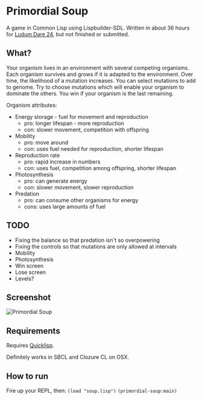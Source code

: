 Primordial Soup
===============

A game in Common Lisp using Lispbuilder-SDL.
Written in about 36 hours for [Ludum Dare 24][2], but not finished or submitted.

What?
-----

Your organism lives in an environment with several competing organisms.
Each organism survives and grows if it is adapted to the environment.
Over time, the likelihood of a mutation increases.
You can select mutations to add to genome.
Try to choose mutations which will enable your organism to dominate the others.
You win if your organism is the last remaining.

Organism attributes:

* Energy storage - fuel for movement and reproduction
    - pro: longer lifespan - more reproduction
    - con: slower movement, competition with offspring
* Mobility
    - pro: move around
    - con: uses fuel needed for reproduction, shorter lifespan
* Reproduction rate
    - pro: rapid increase in numbers
    - con: uses fuel, competition among offspring, shorter lifespan
* Photosynthesis
    - pro: can generate energy
    - con: slower movement, slower reproduction
* Predation
    - pro: can consume other organisms for energy
    - cons: uses large amounts of fuel

TODO
----

* Fixing the balance so that predation isn't so overpowering
* Fixing the controls so that mutations are only allowed at intervals
* Mobility
* Photosynthesis
* Win screen
* Lose screen
* Levels?

Screenshot
----------

![Primordial Soup](https://dl.dropbox.com/u/1986317/Primordial%20Soup.png)

Requirements
------------

Requires [Quicklisp][1].

Definitely works in SBCL and Clozure CL on OSX.

How to run
----------

Fire up your REPL, then:
`(load "soup.lisp")`
`(primordial-soup:main)`


[1]: http://www.quicklisp.org/
[2]: http://www.ludumdare.com/compo/

